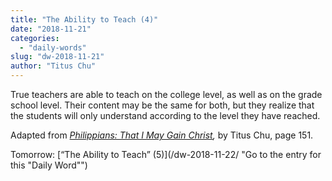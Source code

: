 ```yaml
---
title: "The Ability to Teach (4)"
date: "2018-11-21"
categories: 
  - "daily-words"
slug: "dw-2018-11-21"
author: "Titus Chu"
---
```


True teachers are able to teach on the college level, as well as on the grade school level. Their content may be the same for both, but they realize that the students will only understand according to the level they have reached.

Adapted from _[Philippians: That I May Gain Christ](/book-philippians/ "Go to the listing for this book"),_ by Titus Chu, page 151.

Tomorrow: [“The Ability to Teach” (5)](/dw-2018-11-22/ "Go to the entry for this "Daily Word"")
